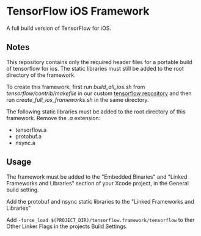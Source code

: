 # TensorFlow iOS Framework

A full build version of TensorFlow for iOS.

## Notes

This repository contains only the required header files for a portable build of tensorflow for ios. The static libraries must still be added to the root directory of the framework.

To create this framework, first run *build_all_ios.sh* from *tensorflow/contrib/makefile* in our custom [tensorflow repository](https://github.com/doc-ai/tensorflow/tree/v1.13.0-rc2-ios-fixes) and then run *create_full_ios_frameworks.sh* in the same directory.

The following static libraries must be added to the root directory of this framework. Remove the *.a* extension:

- tensorflow.a
- protobuf.a
- nsync.a

## Usage

The framework must be added to the "Embedded Binaries" and "Linked Frameworks and Libraries" section of your Xcode project, in the General build setting.

Add the protobuf and nsync static libraries to the "Linked Frameworks and Libraries"

Add `-force_load $(PROJECT_DIR)/tensorflow.framework/tensorflow` to ther Other Linker Flags in the projects Build Settings.